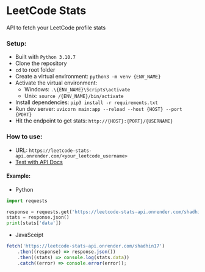 # LeetCode Stats

API to fetch your LeetCode profile stats

### Setup:

- Built with `Python 3.10.7`
- Clone the repository
- `cd` to root folder
- Create a virtual environment: `python3 -m venv {ENV_NAME}`
- Activate the virtual environment:
  - Windows: `.\{ENV_NAME}\Scripts\activate`
  - Unix: `source /{ENV_NAME}/bin/activate`
- Install dependencies: `pip3 install -r requirements.txt`
- Run dev server: `uvicorn main:app --reload --host {HOST} --port {PORT}`
- Hit the endpoint to get stats: `http://{HOST}:{PORT}/{USERNAME}`

### How to use:

- URL: `https://leetcode-stats-api.onrender.com/<your_leetcode_username>`
- [Test with API Docs](https://leetcode-stats-api.onrender.com/docs)

#### Example:

- Python

```python
import requests

response = requests.get('https://leetcode-stats-api.onrender.com/shadhin17')
stats = response.json()
print(stats['data'])
```

- JavaSceipt

```js
fetch('https://leetcode-stats-api.onrender.com/shadhin17')
	.then((response) => response.json())
	.then((stats) => console.log(stats.data))
	.catch((error) => console.error(error));
```
